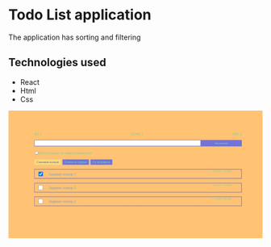 # Todo List application

The application has sorting and filtering

## Technologies used

- React
- Html
- Css

<p align="center">
  <img alt="VS Code in action" src="./public/todolist.jpg">
</p>

